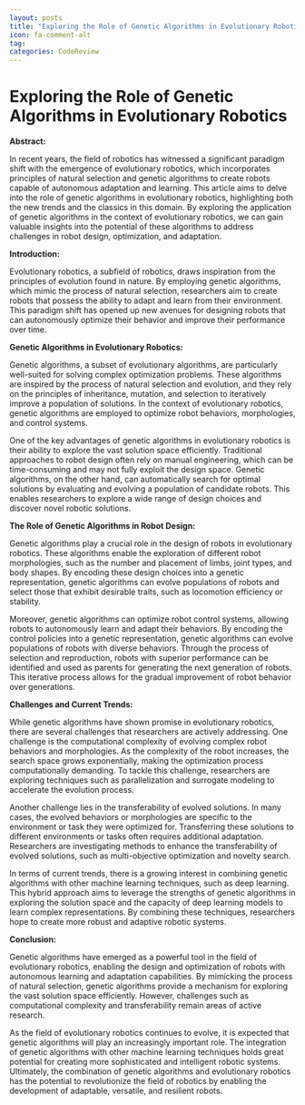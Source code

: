 ```yaml
---
layout: posts
title: "Exploring the Role of Genetic Algorithms in Evolutionary Robotics"
icon: fa-comment-alt
tag:      
categories: CodeReview
---
```



# Exploring the Role of Genetic Algorithms in Evolutionary Robotics

**Abstract:**

In recent years, the field of robotics has witnessed a significant paradigm shift with the emergence of evolutionary robotics, which incorporates principles of natural selection and genetic algorithms to create robots capable of autonomous adaptation and learning. This article aims to delve into the role of genetic algorithms in evolutionary robotics, highlighting both the new trends and the classics in this domain. By exploring the application of genetic algorithms in the context of evolutionary robotics, we can gain valuable insights into the potential of these algorithms to address challenges in robot design, optimization, and adaptation.

**Introduction:**

Evolutionary robotics, a subfield of robotics, draws inspiration from the principles of evolution found in nature. By employing genetic algorithms, which mimic the process of natural selection, researchers aim to create robots that possess the ability to adapt and learn from their environment. This paradigm shift has opened up new avenues for designing robots that can autonomously optimize their behavior and improve their performance over time.

**Genetic Algorithms in Evolutionary Robotics:**

Genetic algorithms, a subset of evolutionary algorithms, are particularly well-suited for solving complex optimization problems. These algorithms are inspired by the process of natural selection and evolution, and they rely on the principles of inheritance, mutation, and selection to iteratively improve a population of solutions. In the context of evolutionary robotics, genetic algorithms are employed to optimize robot behaviors, morphologies, and control systems.

One of the key advantages of genetic algorithms in evolutionary robotics is their ability to explore the vast solution space efficiently. Traditional approaches to robot design often rely on manual engineering, which can be time-consuming and may not fully exploit the design space. Genetic algorithms, on the other hand, can automatically search for optimal solutions by evaluating and evolving a population of candidate robots. This enables researchers to explore a wide range of design choices and discover novel robotic solutions.

**The Role of Genetic Algorithms in Robot Design:**

Genetic algorithms play a crucial role in the design of robots in evolutionary robotics. These algorithms enable the exploration of different robot morphologies, such as the number and placement of limbs, joint types, and body shapes. By encoding these design choices into a genetic representation, genetic algorithms can evolve populations of robots and select those that exhibit desirable traits, such as locomotion efficiency or stability.

Moreover, genetic algorithms can optimize robot control systems, allowing robots to autonomously learn and adapt their behaviors. By encoding the control policies into a genetic representation, genetic algorithms can evolve populations of robots with diverse behaviors. Through the process of selection and reproduction, robots with superior performance can be identified and used as parents for generating the next generation of robots. This iterative process allows for the gradual improvement of robot behavior over generations.

**Challenges and Current Trends:**

While genetic algorithms have shown promise in evolutionary robotics, there are several challenges that researchers are actively addressing. One challenge is the computational complexity of evolving complex robot behaviors and morphologies. As the complexity of the robot increases, the search space grows exponentially, making the optimization process computationally demanding. To tackle this challenge, researchers are exploring techniques such as parallelization and surrogate modeling to accelerate the evolution process.

Another challenge lies in the transferability of evolved solutions. In many cases, the evolved behaviors or morphologies are specific to the environment or task they were optimized for. Transferring these solutions to different environments or tasks often requires additional adaptation. Researchers are investigating methods to enhance the transferability of evolved solutions, such as multi-objective optimization and novelty search.

In terms of current trends, there is a growing interest in combining genetic algorithms with other machine learning techniques, such as deep learning. This hybrid approach aims to leverage the strengths of genetic algorithms in exploring the solution space and the capacity of deep learning models to learn complex representations. By combining these techniques, researchers hope to create more robust and adaptive robotic systems.

**Conclusion:**

Genetic algorithms have emerged as a powerful tool in the field of evolutionary robotics, enabling the design and optimization of robots with autonomous learning and adaptation capabilities. By mimicking the process of natural selection, genetic algorithms provide a mechanism for exploring the vast solution space efficiently. However, challenges such as computational complexity and transferability remain areas of active research.

As the field of evolutionary robotics continues to evolve, it is expected that genetic algorithms will play an increasingly important role. The integration of genetic algorithms with other machine learning techniques holds great potential for creating more sophisticated and intelligent robotic systems. Ultimately, the combination of genetic algorithms and evolutionary robotics has the potential to revolutionize the field of robotics by enabling the development of adaptable, versatile, and resilient robots.